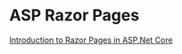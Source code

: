 # ASP Razor Pages

[Introduction to Razor Pages in ASP.Net Core](https://docs.microsoft.com/en-us/aspnet/core/razor-pages/?view=aspnetcore-5.0&tabs=visual-studio)